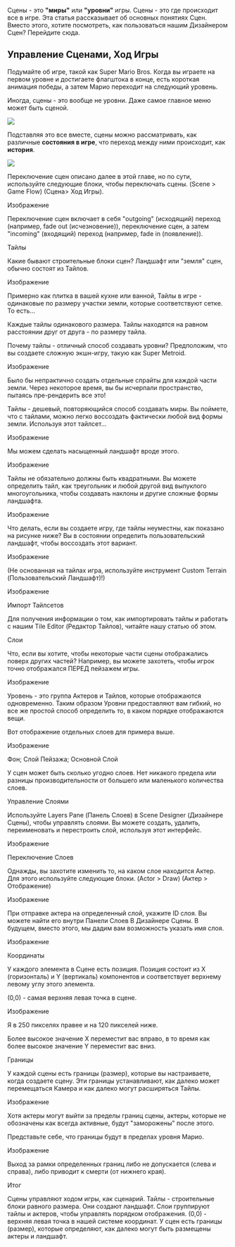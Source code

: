 Сцены - это **"миры"** или **"уровни"** игры. Сцены - это где происходит все в игре. Эта статья рассказывает об основных понятиях Сцен.
Вместо этого, хотите посмотреть, как пользоваться нашим Дизайнером Сцен? Перейдите сюда.

## Управление Сценами, Ход Игры

Подумайте об игре, такой как Super Mario Bros. Когда вы играете на первом уровне и достигаете флагштока в конце, есть короткая анимация победы, а затем Марио переходит на следующий уровень.

Иногда, сцены - это вообще не уровни. Даже самое главное меню может быть сценой.

![](http://static.stencyl.com/pedia2/ch4/basics/image10.png)

Подставляя это все вместе, сцены можно рассматривать, как различные **состояния в игре**, что переход между ними происходит, как **история**.

![](http://static.stencyl.com/pedia2/ch4/basics/image16.png)


Переключение сцен описано далее в этой главе, но по сути, используйте следующие блоки, чтобы переключать сцены. (Scene > Game Flow) (Сцена> Ход Игры).

Изображение


Переключение сцен включает в себя "outgoing" (исходящий) переход (например, fade out (исчезновение)), переключение сцен, а затем "incoming" (входящий) переход (например, fade in (появление)).

Тайлы

Какие бывают строительные блоки сцен? Ландшафт или "земля" сцен, обычно состоят из Тайлов.

Изображение


Примерно как плитка в вашей кухне или ванной, Тайлы в игре - одинаковые по размеру участки земли, которые соответствуют сетке. То есть...

Каждые тайлы одинакового размера.
Тайлы находятся на равном расстоянии друг от друга - по размеру тайла.

Почему тайлы - отличный способ создавать уровни? Предположим, что вы создаете сложную экшн-игру, такую как Super Metroid.

Изображение


Было бы непрактично создать отдельные спрайты для каждой части земли. Через некоторое время, вы бы исчерпали пространство, пытаясь пре-рендерить все это!

Тайлы - дешевый, повторяющийся способ создавать миры. Вы поймете, что с тайлами, можно легко воссоздать фактически любой вид формы земли. Используя этот тайлсет...

Изображение


Мы можем сделать насыщенный ландшафт вроде этого.

Изображение


Тайлы не обязательно должны быть квадратными. Вы можете определить тайл, как треугольник и любой другой вид выпуклого многоугольника, чтобы создавать наклоны и другие сложные формы ландшафта.

Изображение


Что делать, если вы создаете игру, где тайлы неуместны, как показано на рисунке ниже? Вы в состоянии определить пользовательский ландшафт, чтобы воссоздать этот вариант.

Изображение


(Не основанная на тайлах игра, используйте инструмент Custom Terrain (Пользовательский Ландшафт)!)


Изображение


Импорт Тайлсетов

Для получения информации о том, как импортировать тайлы и работать с нашим Tile Editor (Редактор Тайлов), читайте нашу статью об этом.

Слои

Что, если вы хотите, чтобы некоторые части сцены отображались поверх других частей? Например, вы можете захотеть, чтобы игрок точно отображался ПЕРЕД пейзажем игры.

Изображение


Уровень - это группа Актеров и Тайлов, которые отображаются одновременно. Таким образом Уровни предоставляют вам гибкий, но все же простой способ определить то, в каком порядке отображаются вещи.

Вот отображение отдельных слоев для примера выше.

Изображение

Фон; Слой Пейзажа; Основной Слой


У сцен может быть сколько угодно слоев. Нет никакого предела или разницы производительности от большего или маленького количества слоев.

Управление Слоями

Используйте Layers Pane (Панель Слоев) в Scene Designer (Дизайнере Сцены), чтобы управлять слоями. Вы можете создать, удалить, переименовать и перестроить слой, используя этот интерфейс.

Изображение


Переключение Слоев

Однажды, вы захотите изменить то, на каком слое находится Актер. Для этого используйте следующие блоки. (Actor > Draw) (Актер > Отображение)

Изображение


При отправке актера на определенный слой, укажите ID слоя. Вы можете найти его внутри Панели Слоев В Дизайнере Сцены. В будущем, вместо этого, мы дадим вам возможность указать имя слоя.

Изображение


Координаты

У каждого элемента в Сцене есть позиция. Позиция состоит из X (горизонталь) и Y (вертикаль) компонентов и соответствует верхнему левому углу этого элемента.

(0,0) - самая верхняя левая точка в сцене.

Изображение

Я в 250 пикселях правее и на 120 пикселей ниже.


Более высокое значение X переместит вас вправо, в то время как более высокое значение Y переместит вас вниз.

Границы

У каждой сцены есть границы (размер), которые вы настраиваете, когда создаете сцену. Эти границы устанавливают, как далеко может перемещаться Камера и как далеко могут расширяться Тайлы.

Изображение


Хотя актеры могут выйти за пределы границ сцены, актеры, которые не обозначены как всегда активные, будут "заморожены" после этого.

Представьте себе, что границы будут в пределах уровня Марио.

Изображение


Выход за рамки определенных границ либо не допускается (слева и справа), либо приводит к смерти (от нижнего края).

Итог

Сцены управляют ходом игры, как сценарий.
Тайлы - строительные блоки равного размера. Они создают ландшафт.
Слои группируют тайлы и актеров, чтобы управлять порядком отображения.
(0,0) - верхняя левая точка в нашей системе координат.
У сцен есть границы (размер), которые определяют, как далеко могут быть размещены актеры и ландшафт.
